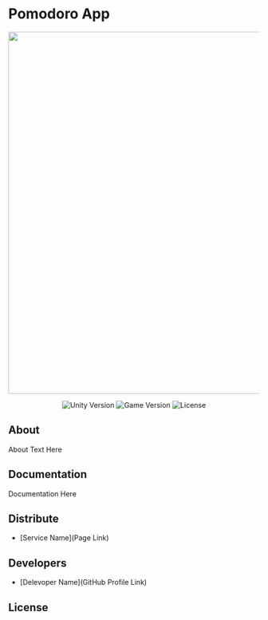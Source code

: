 # Pomodoro App
<p align="center">
      <img src="https://ru.pngtree.com/freepng/pomodoro-system-glyph-icon-vector_7827211.html" width="726">
</p>

<p align="center">
   <img src="" alt="Unity Version">
   <img src="" alt="Game Version">
   <img src="" alt="License">
</p>

## About

About Text Here

## Documentation

Documentation Here

## Distribute

- [Service Name](Page Link)


## Developers

- [Delevoper Name](GitHub Profile Link)

## License
